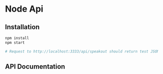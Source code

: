 # Node Api

<!-- IG Visitors Wifi - pcg78gk4 -->

## Installation

```bash
npm install
npm start

# Request to http://localhost:3333/api/speakout should return test JSON
```
## API Documentation
